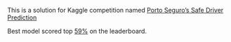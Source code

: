 This is a solution for Kaggle competition named [Porto Seguro’s Safe Driver Prediction](https://www.kaggle.com/c/porto-seguro-safe-driver-prediction)

Best model scored top [59%](https://www.kaggle.com/vwvolodya) on the leaderboard.

